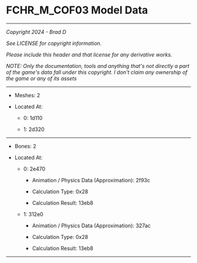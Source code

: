 # FCHR_M_COF03 Model Data

---

*Copyright 2024 - Brad D*

*See LICENSE for copyright information.*

*Please include this header and that license for any derivative works.*

*NOTE: Only the documentation, tools and anything that's not directly a part of the game's data fall under this copyright. I don't claim any ownership of the game or any of its assets*

---

* Meshes: 2

* Located At:

  * 0: 1d110

  * 1: 2d320

---

* Bones: 2

* Located At:

  * 0: 2e470

    * Animation / Physics Data (Approximation): 2f93c

    * Calculation Type: 0x28

    * Calculation Result: 13eb8

  * 1: 312e0

    * Animation / Physics Data (Approximation): 327ac

    * Calculation Type: 0x28

    * Calculation Result: 13eb8

---

